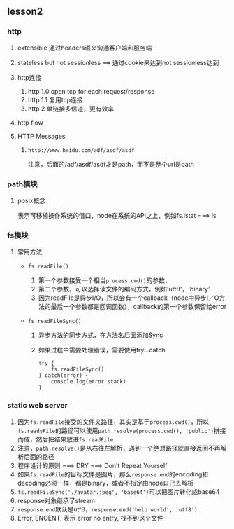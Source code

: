 ## lesson2
### http
1. extensible 通过headers语义沟通客户端和服务端
2. stateless but not sessionless ==> 通过cookie来达到not sessionless达到
3. http连接

    1. http 1.0 open tcp for each request/response
    2. http 1.1 复用tcp连接
    3. http 2   单链接多信道，更有效率
4. http flow
5. HTTP Messages

    1. `http://www.baidu.com/adf/asdf/asdf`

        注意，后面的/adf/asdf/asdf才是path，而不是整个url是path

### path模块
1. posix概念

    表示可移植操作系统的借口，node在系统的API之上，例如fs.lstat ===> ls

### fs模块
1. 常用方法

    - `fs.readFile()`
        
        1. 第一个参数接受一个相当`process.cwd()`的参数，
        2. 第二个参数，可以选择读文件的编码方式，例如'utf8'，'binary'
        3. 因为readFile是异步I/O，所以会有一个callback（node中异步I／O方法的最后一个参数都是回调函数），callback的第一个参数保留给error
    - `fs.readFileSync()`

        1. 异步方法的同步方式，在方法名后面添加Sync
        2. 如果过程中需要处理错误，需要使用try...catch

            ```
            try {
                fs.readFileSync()
            } catch(error) {
                console.log(error.stack)
            }
            ```

### static web server
1. 因为`fs.readFile`接受的文件夹路径，其实是基于`process.cwd()`，所以`fs.readyFile`的路径可以使用`path.resolve(process.cwd(), 'public')`拼接而成，然后把结果放进`fs.readFile`
2. 注意，`path.resolve()`是从右往左解析，遇到一个绝对路径就直接返回不再解析后面的路径
3. 程序设计的原则 ===> DRY ===> Don't Repeat Yourself
4. 如果`fs.readFile`的目标文件是图片，那么`response.end`的encoding和decoding必须一样，都是binary，或者不指定由node自己去解析
5. `fs.readFileSync('./avatar.jpeg', 'base64')`可以把图片转化成base64
6. response对象继承了stream
7. `response.end`默认是utf8，`response.end('helo world', 'utf8')`
8. Error, ENOENT, 表示 error no entry, 找不到这个文件